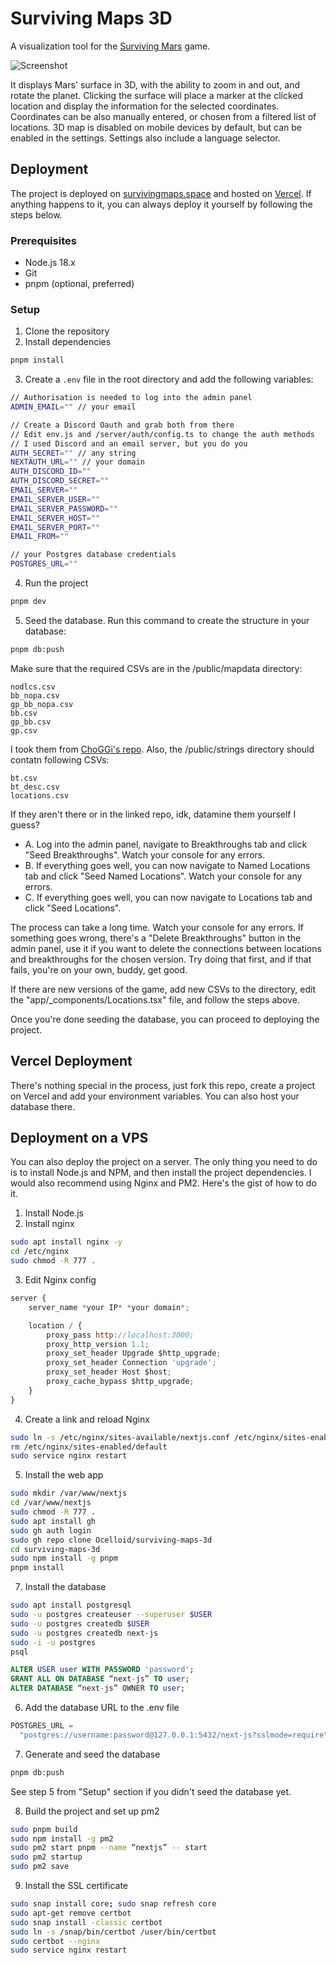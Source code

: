 # Surviving Maps 3D

A visualization tool for the [Surviving Mars](https://www.paradoxinteractive.com/games/surviving-mars/about) game.

![Screenshot](https://i.imgur.com/MIy6tBh.png)

It displays Mars' surface in 3D, with the ability to zoom in and out, and rotate the planet. Clicking the surface will place a marker at the clicked location and display the information for the selected coordinates. Coordinates can be also manually entered, or chosen from a filtered list of locations. 3D map is disabled on mobile devices by default, but can be enabled in the settings. Settings also include a language selector.

## Deployment

The project is deployed on [survivingmaps.space](https://survivingmaps.space/) and hosted on [Vercel](https://vercel.com/). If anything happens to it, you can always deploy it yourself by following the steps below.

### Prerequisites

- Node.js 18.x
- Git
- pnpm (optional, preferred)

### Setup

1. Clone the repository
2. Install dependencies

```bash
pnpm install
```

3. Create a `.env` file in the root directory and add the following variables:

```bash
// Authorisation is needed to log into the admin panel
ADMIN_EMAIL="" // your email

// Create a Discord Oauth and grab both from there
// Edit env.js and /server/auth/config.ts to change the auth methods
// I used Discord and an email server, but you do you
AUTH_SECRET="" // any string
NEXTAUTH_URL="" // your domain
AUTH_DISCORD_ID=""
AUTH_DISCORD_SECRET=""
EMAIL_SERVER=""
EMAIL_SERVER_USER=""
EMAIL_SERVER_PASSWORD=""
EMAIL_SERVER_HOST=""
EMAIL_SERVER_PORT=""
EMAIL_FROM=""

// your Postgres database credentials
POSTGRES_URL=""
```

4. Run the project

```bash
pnpm dev
```

5. Seed the database.
   Run this command to create the structure in your database:

```bash
pnpm db:push
```

Make sure that the required CSVs are in the /public/mapdata directory:

```
nodlcs.csv
bb_nopa.csv
gp_bb_nopa.csv
bb.csv
gp_bb.csv
gp.csv
```

I took them from [ChoGGi's repo](https://github.com/ChoGGi/SurvivingMars_CheatMods/tree/master/Map%20Locations).
Also, the /public/strings directory should contatn following CSVs:

```
bt.csv
bt_desc.csv
locations.csv
```

If they aren't there or in the linked repo, idk, datamine them yourself I guess?

- A. Log into the admin panel, navigate to Breakthroughs tab and click "Seed Breakthroughs". Watch your console for any errors.
- B. If everything goes well, you can now navigate to Named Locations tab and click "Seed Named Locations". Watch your console for any errors.
- C. If everything goes well, you can now navigate to Locations tab and click "Seed Locations".

The process can take a long time. Watch your console for any errors.
If something goes wrong, there's a "Delete Breakthroughs" button in the admin panel, use it if you want to delete the connections between locations and breakthroughs for the chosen version. Try doing that first, and if that fails, you're on your own, buddy, get good.

If there are new versions of the game, add new CSVs to the directory, edit the "app/\_components/Locations.tsx" file, and follow the steps above.

Once you're done seeding the database, you can proceed to deploying the project.

## Vercel Deployment

There's nothing special in the process, just fork this repo, create a project on Vercel and add your environment variables. You can also host your database there.

## Deployment on a VPS

You can also deploy the project on a server. The only thing you need to do is to install Node.js and NPM, and then install the project dependencies. I would also recommend using Nginx and PM2. Here's the gist of how to do it.

1. Install Node.js
2. Install nginx

```bash
sudo apt install nginx -y
cd /etc/nginx
sudo chmod -R 777 .
```

3. Edit Nginx config

```js
server {
    server_name *your IP* *your domain*;

    location / {
        proxy_pass http://localhost:3000;
        proxy_http_version 1.1;
        proxy_set_header Upgrade $http_upgrade;
        proxy_set_header Connection 'upgrade';
        proxy_set_header Host $host;
        proxy_cache_bypass $http_upgrade;
    }
}
```

4. Create a link and reload Nginx

```bash
sudo ln -s /etc/nginx/sites-available/nextjs.conf /etc/nginx/sites-enabled/
rm /etc/nginx/sites-enabled/default
sudo service nginx restart
```

5. Install the web app

```bash
sudo mkdir /var/www/nextjs
cd /var/www/nextjs
sudo chmod -R 777 .
sudo apt install gh
sudo gh auth login
sudo gh repo clone Ocelloid/surviving-maps-3d
cd surviving-maps-3d
sudo npm install -g pnpm
pnpm install
```

7. Install the database

```bash
sudo apt install postgresql
sudo -u postgres createuser --superuser $USER
sudo -u postgres createdb $USER
sudo -u postgres createdb next-js
sudo -i -u postgres
psql
```

```sql
ALTER USER user WITH PASSWORD 'password';
GRANT ALL ON DATABASE “next-js” TO user;
ALTER DATABASE “next-js” OWNER TO user;
```

6. Add the database URL to the .env file

```js
POSTGRES_URL =
  "postgres://username:password@127.0.0.1:5432/next-js?sslmode=require";
```

7. Generate and seed the database

```bash
pnpm db:push
```

See step 5 from "Setup" section if you didn't seed the database yet.

8. Build the project and set up pm2

```bash
sudo pnpm build
sudo npm install -g pm2
sudo pm2 start pnpm --name “nextjs” -- start
sudo pm2 startup
sudo pm2 save
```

9. Install the SSL certificate

```bash
sudo snap install core; sudo snap refresh core
sudo apt-get remove certbot
sudo snap install -classic certbot
sudo ln -s /snap/bin/certbot /user/bin/certbot
sudo certbot --nginx
sudo service nginx restart
```
